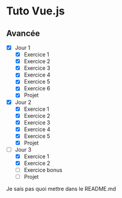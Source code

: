 # Tuto Vue.js

## Avancée

- [x] Jour 1
  - [x] Exercice 1
  - [x] Exercice 2
  - [x] Exercice 3
  - [x] Exercice 4
  - [x] Exercice 5
  - [x] Exercice 6
  - [x] Projet
- [x] Jour 2
  - [x] Exercice 1
  - [x] Exercice 2
  - [x] Exercice 3
  - [x] Exercice 4
  - [x] Exercice 5
  - [x] Projet
- [ ] Jour 3
  - [x] Exercice 1
  - [x] Exercice 2
  - [ ] Exercice bonus
  - [ ] Projet

Je sais pas quoi mettre dans le README.md
